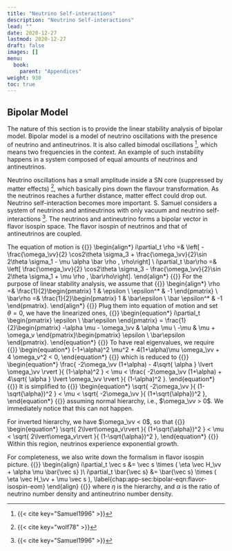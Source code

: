 ```yaml
---
title: "Neutrino Self-interactions"
description: "Neutrino Self-interactions"
lead: ""
date: 2020-12-27
lastmod: 2020-12-27
draft: false
images: []
menu:
  book:
    parent: "Appendices"
weight: 930
toc: true
---
```




## Bipolar Model

The nature of this section is to provide the linear stability analysis of bipolar model. Bipolar model is a model of neutrino oscillations with the presence of neutrino and antineutrinos. It is also called bimodal oscillations [^Samuel1996], which means two frequencies in the context. An example of such instability happens in a system composed of equal amounts of neutrinos and antineutrinos.


Neutrino oscillations has a small amplitude inside a SN core (suppressed by matter effects) [^wolf78], which basically pins down the flavour transformation. As the neutrinos reaches a further distance, matter effect could drop out. Neutrino self-interaction becomes more important. S. Samuel considers a system of neutrinos and antineutrinos with only vacuum and neutrino self-interactions [^Samuel1996]. The neutrinos and antineutrino forms a bipolar vector in flavor isospin space. The flavor isospin of neutrinos and that of antineutrinos are coupled.


The equation of motion is
{{<m>}}
\begin{align*}
   i\partial_t \rho =& \left[ -\frac{\omega_\vv}{2} \cos2\theta \sigma_3 + \frac{\omega_\vv}{2}\sin 2\theta \sigma_1 - \mu \alpha \bar \rho , \rho\right] \\
   i\partial_t \bar\rho =& \left[ \frac{\omega_\vv}{2} \cos2\theta \sigma_3 - \frac{\omega_\vv}{2}\sin 2\theta \sigma_1 + \mu \rho , \bar\rho\right].
\end{align*}
{{</m>}}
For the purpose of linear stability analysis, we assume that
{{<m>}}
\begin{align*}
   \rho =& \frac{1}{2}\begin{pmatrix}
   1 & \epsilon \\
   \epsilon^* & -1
   \end{pmatrix} \\
   \bar\rho =& \frac{1}{2}\begin{pmatrix}
   1 & \bar\epsilon \\
   \bar \epsilon^* & -1
   \end{pmatrix}.
\end{align*}
{{</m>}}
Plug them into equation of motion and set $\theta=0$, we have the linearized ones,
{{<m>}}
\begin{equation*}
   i\partial_t \begin{pmatrix}
   \epsilon \\
   \bar\epsilon
   \end{pmatrix} = \frac{1}{2}\begin{pmatrix}
   -\alpha \mu - \omega_\vv & \alpha \mu \\
   -\mu & \mu + \omega_v
   \end{pmatrix}\begin{pmatrix}
   \epsilon \\
   \bar\epsilon
   \end{pmatrix}.
\end{equation*}
{{</m>}}
To have real eigenvalues, we require
{{<m>}}
\begin{equation*}
   (-1+\alpha)^2 \mu^2 + 4(1+\alpha)\mu \omega_\vv + 4 \omega_v^2 < 0,
\end{equation*}
{{</m>}}
which is reduced to
{{<m>}}
\begin{equation*}
   \frac{ -2\omega_\vv (1+\alpha) - 4\sqrt{ \alpha } \lvert \omega_\vv \rvert  }{ (1-\alpha)^2 } < \mu < \frac{ -2\omega_\vv (1+\alpha) + 4\sqrt{ \alpha } \lvert \omega_\vv \rvert  }{ (1-\alpha)^2 }.
\end{equation*}
{{</m>}}
It is simplified to
{{<m>}}
\begin{equation*}
   \sqrt{ -2\omega_\vv }{ (1-\sqrt{\alpha})^2 } < \mu < \sqrt{ -2\omega_\vv }{ (1+\sqrt{\alpha})^2 },
\end{equation*}
{{</m>}}
assuming normal hierarchy, i.e., $\omega_\vv > 0$. We immediately notice that this can not happen.

For inverted hierarchy, we have $\omega_\vv < 0$, so that
{{<m>}}
\begin{equation*}
   \sqrt{ 2\lvert\omega_v\rvert }{ (1+\sqrt{\alpha})^2 } < \mu < \sqrt{ 2\lvert\omega_v\rvert }{ (1-\sqrt{\alpha})^2 },
\end{equation*}
{{</m>}}
Within this region, neutrinos experience exponential growth.

For completeness, we also write down the formalism in flavor isospin picture.
{{<m>}}
\begin{align}
    i\partial_t \vec s &= \vec s \times ( \eta \vec H_\vv + \alpha \mu \bar{\vec s} )\\
    i\partial_t \bar{\vec s} &= \bar{\vec s} \times ( \eta \vec H_\vv + \mu \vec s ),
    \label{chap:app-sec:bipolar-eqn:flavor-isospin-eom}
\end{align}
{{</m>}}
where $\eta$ is the hierarchy, and $\alpha$ is the ratio of neutrino number density and antineutrino number density.


[^Samuel1996]: {{< cite key="Samuel1996" >}}
[^wolf78]: {{< cite key="wolf78" >}}
[^Samuel1996]: {{< cite key="Samuel1996" >}}